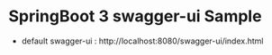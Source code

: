 # SpringBoot 3 swagger-ui Sample

- default swagger-ui : http://localhost:8080/swagger-ui/index.html